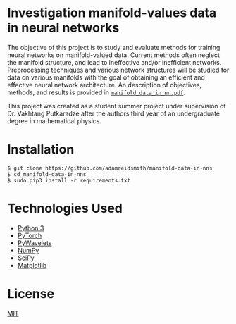# Investigation manifold-values data in neural networks
The objective of this project is to study and evaluate methods for training neural networks on manifold-valued data. Current methods often neglect the manifold structure, and lead to ineffective and/or inefficient networks. Preprocessing techniques and various network structures will be studied for data on various manifolds with the goal of obtaining an efficient and effective neural network architecture.  An description of objectives, methods, and results is provided in [`manifold_data_in_nn.pdf`](./manifold_data_in_nn.pdf).

This project was created as a student summer project under supervision of Dr. Vakhtang Putkaradze after the authors third year of an undergraduate degree in mathematical physics.

# Installation
    $ git clone https://github.com/adamreidsmith/manifold-data-in-nns
    $ cd manifold-data-in-nns
    $ sudo pip3 install -r requirements.txt
    
# Technologies Used
 * [Python 3](https://www.python.org)
 * [PyTorch](https://pytorch.org)
 * [PyWavelets](https://pywavelets.readthedocs.io)
 * [NumPy](https://numpy.org)
 * [SciPy](https://scipy.org)
 * [Matplotlib](https://matplotlib.org)

# License
[MIT](/LICENSE)
